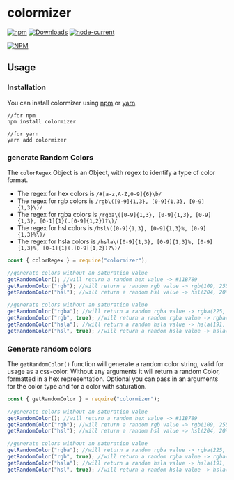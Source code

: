 # colormizer

[![npm](https://img.shields.io/npm/v/colormizer)](https://www.npmjs.com/package/colormizer)
[![Downloads](https://img.shields.io/npm/dm/colormizer)](https://www.npmjs.com/package/colormizer)
[![node-current](https://img.shields.io/node/v/colormizer)](https://www.npmjs.com/package/colormizer)

[![NPM](https://nodei.co/npm/colormizer.png)](https://www.npmjs.com/package/colormizer)

## Usage

### Installation

You can install colormizer using [npm](https://www.npmjs.com/package/colormizer) or [yarn](https://yarnpkg.com/package/colormizer).

```
//for npm
npm install colormizer

//for yarn
yarn add colormizer
```
### generate Random Colors

The `colorRegex` Object is an Object, with regex to identify a type of color format. 
* The regex for hex colors is `/#[a-z,A-Z,0-9]{6}\b/`
* The regex for rgb colors is `/rgb\([0-9]{1,3}, [0-9]{1,3}, [0-9]{1,3}\)/`
* The regex for rgba colors is `/rgba\([0-9]{1,3}, [0-9]{1,3}, [0-9]{1,3}, [0-1]{1}(.[0-9]{1,2})?\)/`
* The regex for hsl colors is `/hsl\([0-9]{1,3}, [0-9]{1,3}%, [0-9]{1,3}%\)/`
* The regex for hsla colors is `/hsla\([0-9]{1,3}, [0-9]{1,3}%, [0-9]{1,3}%, [0-1]{1}(.[0-9]{1,2})?\)/`

```js
const { colorRegex } = require("colormizer");

//generate colors without an saturation value
getRandomColor(); //will return a random hex value -> #11B789
getRandomColor("rgb"); //will return a random rgb value -> rgb(109, 255, 11)
getRandomColor("hsl"); //will return a random hsl value -> hsl(204, 20%, 8%)

//generate colors without an saturation value
getRandomColor("rgba"); //will return a random rgba value -> rgba(225, 154, 47, 0.26)
getRandomColor("rgb", true); //will return a random rgba value -> rgba(209, 207, 14, 0.95)
getRandomColor("hsla"); //will return a random hsla value -> hsla(191, 7%, 80%, 0.78)
getRandomColor("hsl", true); //will return a random hsla value -> hsla(83, 41%, 51%, 0.19)
```

### Generate random colors

The `getRandomColor()` function will generate a random color string, valid for usage as a css-color. Without any arguments it will return a random Color, formatted in a hex representation. Optional you can pass in an arguments for the color type and for a color with saturation.

```js
const { getRandomColor } = require("colormizer");

//generate colors without an saturation value
getRandomColor(); //will return a random hex value -> #11B789
getRandomColor("rgb"); //will return a random rgb value -> rgb(109, 255, 11)
getRandomColor("hsl"); //will return a random hsl value -> hsl(204, 20%, 8%)

//generate colors without an saturation value
getRandomColor("rgba"); //will return a random rgba value -> rgba(225, 154, 47, 0.26)
getRandomColor("rgb", true); //will return a random rgba value -> rgba(209, 207, 14, 0.95)
getRandomColor("hsla"); //will return a random hsla value -> hsla(191, 7%, 80%, 0.78)
getRandomColor("hsl", true); //will return a random hsla value -> hsla(83, 41%, 51%, 0.19)
```


